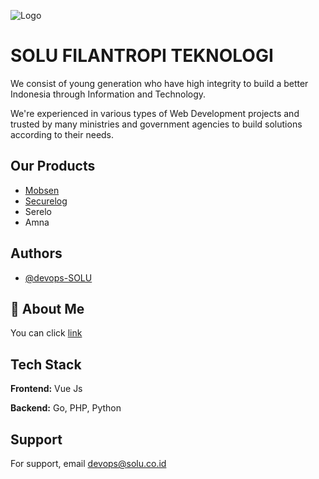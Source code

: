 
![Logo](https://solu.co.id/storage/public/company-logo/01JFRJ8PSWVAX1HSET189RCR1P.jpeg)


# SOLU FILANTROPI TEKNOLOGI

We consist of young generation who have high integrity to build a better Indonesia through Information and Technology.

We're experienced in various types of Web Development projects and trusted by many ministries and government agencies to build solutions according to their needs.


## Our Products

 - [Mobsen](https://mobsen.id/)
 - [Securelog](https://solu.co.id/securelog.html)
 - Serelo
 - Amna
## Authors

- [@devops-SOLU](https://www.github.com/devops-SOLU)


## 🚀 About Me
You can click [link](https://solu.co.id/#about)


## Tech Stack

**Frontend:** Vue Js

**Backend:** Go, PHP, Python

## Support

For support, email devops@solu.co.id

